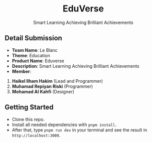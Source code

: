 <div align="center">
  <h1>EduVerse</h1>
  <p>Smart Learning Achieving Brilliant Achievements</p>
</div>

## Detail Submission

- **Team Name**: Le Blanc
- **Theme**: Education
- **Product Name**: Eduverse
- **Description**: Smart Learning Achieving Brilliant Achievements
- **Member**:

1. **Haikel Ilham Hakim** (Lead and Programmer)
2. **Muhamad Repiyan Riski** (Programmer)
3. **Mohamad Al Kahfi** (Designer)

## Getting Started

- Clone this repo.
- Install all needed dependencies with `pnpm install`.
- After that, type `pnpm run dev` in your terminal and see the result in `http://localhost:3000`.
